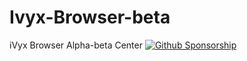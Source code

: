 # Ivyx-Browser-beta

iVyx Browser Alpha-beta Center
[![Github Sponsorship](https://github.com/img/github_sponsor_btn.svg)](https://github.com/sponsors/Chimera32)
